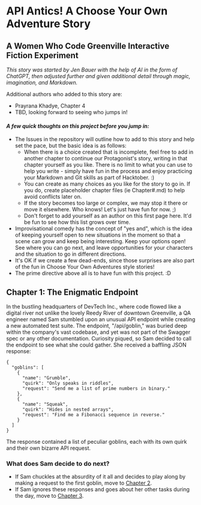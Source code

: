 # API Antics! A Choose Your Own Adventure Story
## A Women Who Code Greenville Interactive Fiction Experiment
_This story was started by Jen Bauer with the help of AI in the form of ChatGPT, then adjusted further and given additional detail through magic, imagination, and Markdown._

Additional authors who added to this story are:
- Prayrana Khadye, Chapter 4
- TBD, looking forward to seeing who jumps in!


#### *A few quick thoughts on this project before you jump in:*
- The Issues in the repository will outline how to add to this story and help set the pace, but the basic idea is as follows:
    - When there is a choice created that is incomplete, feel free to add in another chapter to continue our Protagonist's story, writing in that chapter yourself as you like.  There is no limit to what you can use to help you write - simply have fun in the process and enjoy practicing your Markdown and Git skills as part of Hacktober. :)
    - You can create as many choices as you like for the story to go in.  If you do, create placeholder chapter files (ie Chapter#.md) to help avoid conflicts later on.
    - If the story becomes too large or complex, we may stop it there or move it elsewhere.  Who knows!  Let's just have fun for now. ;)
    - Don't forget to add yourself as an author on this first page here.  It'd be fun to see how this list grows over time.
- Improvisational comedy has the concept of "yes and", which is the idea of keeping yourself open to new situations in the moment so that a scene can grow and keep being interesting.  Keep your options open!  See where you can go next, and leave opportunities for your characters and the situation to go in different directions.
- It's OK if we create a few dead-ends, since those surprises are also part of the fun in Choose Your Own Adventures style stories!
- The prime directive above all is to have fun with this project. :D


## **Chapter 1: The Enigmatic Endpoint**
In the bustling headquarters of DevTech Inc., where code flowed like a digital river not unlike the lovely Reedy River of downtown Greenville, a QA engineer named Sam stumbled upon an unusual API endpoint while creating a new automated test suite. The endpoint, "/api/goblin," was buried deep within the company's vast codebase, and yet was not part of the Swagger spec or any other documentation. Curiosity piqued, so Sam decided to call the endpoint to see what she could gather.  She received a baffling JSON response:

```
{
  "goblins": [
    {
      "name": "Grumble",
      "quirk": "Only speaks in riddles",
      "request": "Send me a list of prime numbers in binary."
    },
    {
      "name": "Squeak",
      "quirk": "Hides in nested arrays",
      "request": "Find me a Fibonacci sequence in reverse."
    }
  ]
}
```

The response contained a list of peculiar goblins, each with its own quirk and their own bizarre API request. 

### What does Sam decide to do next?
- If Sam chuckles at the absurdity of it all and decides to play along by making a request to the first goblin, move to [Chapter 2](Chapter2.md).
- If Sam ignores these responses and goes about her other tasks during the day, move to [Chapter 3](Chapter3.md).
